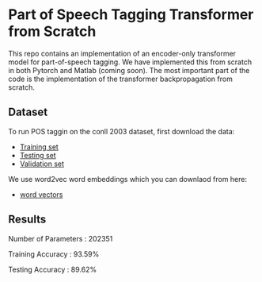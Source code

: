 # Part of Speech Tagging Transformer from Scratch
This repo contains an implementation of an encoder-only transformer model for part-of-speech tagging. We have implemented this from scratch in both Pytorch and Matlab (coming soon). The most important part of the code is the implementation of the transformer backpropagation from scratch.

## Dataset
To run POS taggin on the conll 2003 dataset, first download the data:
* [Training set](https://drive.google.com/file/d/1PTfU4nI6aKrV9xsASFbOUf6Lkwxo1eD9/view?usp=sharing)
* [Testing set](https://drive.google.com/file/d/1RS4QIIv6TpCfden6bONfC1I4YqsJsBjA/view?usp=sharing)
* [Validation set](https://drive.google.com/file/d/1pkBoTOc1VE9kqGeGsjq57AgOAqjU6f0M/view?usp=sharing)

We use word2vec word embeddings which you can downlaod from here:
* [word vectors](https://drive.google.com/file/d/1v4VAsPCz6vqXrDqcF91i0okUnxZN3W_H/view?usp=sharing)

## Results
Number of Parameters : 202351 

Training Accuracy : 93.59%

Testing Accuracy : 89.62%
